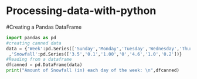 # Processing-data-with-python

#Creating a Pandas DataFrame

```python
import pandas as pd
#creating canned data
data = {'Week':pd.Series(['Sunday','Monday','Tuesday','Wednesday','Thursday','Friday','Saturday'])
 ,'Snowfall':pd.Series(['3.5','0.1','1.00','0','4.6','1.0','0.2'])}
#Reading from a dataframe
dfcanned = pd.DataFrame(data)
print("Amount of Snowfall (in) each day of the week: \n",dfcanned)
```
